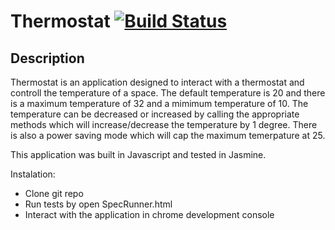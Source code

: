 # Thermostat [![Build Status](https://travis-ci.org/mariann013/Thermostat.svg)](https://travis-ci.org/mariann013/Thermostat)

Description
------

Thermostat is an application designed to interact with a thermostat and controll the temperature of a space. The default temperature is 20 and there is a maximum temperature of 32 and a mimimum temperature of 10. The temperature can be decreased or increased by calling the appropriate methods which will increase/decrease the temperature by 1 degree. There is also a power saving mode which will cap the maximum temerpature at 25. 

This application was built in Javascript and tested in Jasmine.

Instalation:
  - Clone git repo
  - Run tests by open SpecRunner.html
  - Interact with the application in chrome development console
